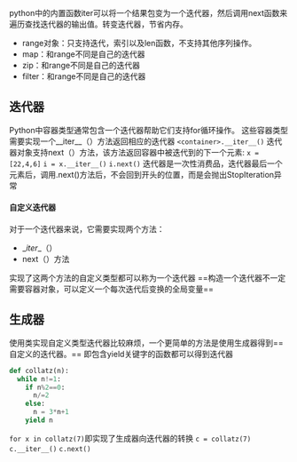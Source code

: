 python中的内置函数iter可以将一个结果包变为一个迭代器，然后调用next函数来遍历查找迭代器的输出值。转变迭代器，节省内存。
- range对象：只支持迭代，索引以及len函数，不支持其他序列操作。
- map：和range不同是自己的迭代器
- zip：和range不同是自己的迭代器
- filter：和range不同是自己的迭代器
## 迭代器
Python中容器类型通常包含一个迭代器帮助它们支持for循环操作。
这些容器类型需要实现一个__iter__（）方法返回相应的迭代器
`<container>.__iter__()`
迭代器对象支持next（）方法，该方法返回容器中被迭代到的下一个元素:
`x = [22,4,6]`
`i = x.__iter__()`
`i.next()`
迭代器是一次性消费品，迭代器最后一个元素后，调用.next()方法后，不会回到开头的位置，而是会抛出StopIteration异常
#### 自定义迭代器
对于一个迭代器来说，它需要实现两个方法：
- \__iter__（）
- next（）方法

实现了这两个方法的自定义类型都可以称为一个迭代器
==构造一个迭代器不一定需要容器对象，可以定义一个每次迭代后变换的全局变量==
## 生成器
使用类实现自定义类型迭代器比较麻烦，一个更简单的方法是使用生成器得到==自定义的迭代器。==
即包含yield关键字的函数都可以得到迭代器
```python
def collatz(n):
  while n!=1:
    if n%2==0:
      n/=2
    else:
      n = 3*n+1
    yield n
```
`for x in collatz(7)`即实现了生成器向迭代器的转换
`c = collatz(7)`
`c.__iter__()`
`c.next()`
